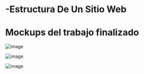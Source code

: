 # -Estructura De Un Sitio Web
# Mockups del trabajo finalizado

![image](https://user-images.githubusercontent.com/118217155/208220466-ab72ed05-be6e-4d0b-a971-a5b4b65d2947.png)


![image](https://user-images.githubusercontent.com/118217155/208220469-f197c221-285a-469f-8036-4610a8980101.png)


![image](https://user-images.githubusercontent.com/118217155/208220473-db6be3cf-4efc-44ee-a10d-1b2b96d9ea7d.png)
